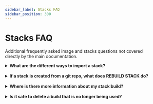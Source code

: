 ```yaml
---
sidebar_label: Stacks FAQ
sidebar_position: 300
---
```


# Stacks FAQ

Additional frequently asked image and stacks questions not covered directly by the main documentation.



<details>
    <summary><strong> What are the different ways to import a stack?</strong></summary>

There are two ways to import a stack on Cycle. Paste a raw stack file into the stack file importer. The other way is to use an http(s) or SSH address to pull the stack file from a repository.
</details>
<br /> 
<details>
    <summary><strong> If a stack is created from a git repo, what does REBUILD STACK do?</strong></summary>

The "Rebuild Stack" button will look at the cycle.json or cycle.yml file that is in the repository you used to create the stack. If you change the file in your repo the changes will be reflected in your new build. There is no need to make a new stack, simply press the button and review your build once it is done.
</details>

<br />
<details>
    <summary><strong> Where is there more information about my stack build?</strong></summary>

Each time a stack is built a new build ID is created and information about that build becomes available through the portal. By clicking the stack, and then the builds tab Cycle will show all of the builds of the given stack. Clicking on a specific build reveals the build spec, build ID, build date, and build log.
</details>
<br />
<details>
    <summary><strong> Is it safe to delete a build that is no longer being used?</strong></summary>

Yes, a stack build that is no longer being used can be deleted without effecting the rest of the stack.
</details>